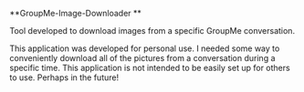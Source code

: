**GroupMe-Image-Downloader
**

Tool developed to download images from a specific GroupMe conversation.

This application was developed for personal use. I needed some way to conveniently download all of the pictures from a conversation during a specific time. This application is not intended to be easily set up for others to use. Perhaps in the future!
